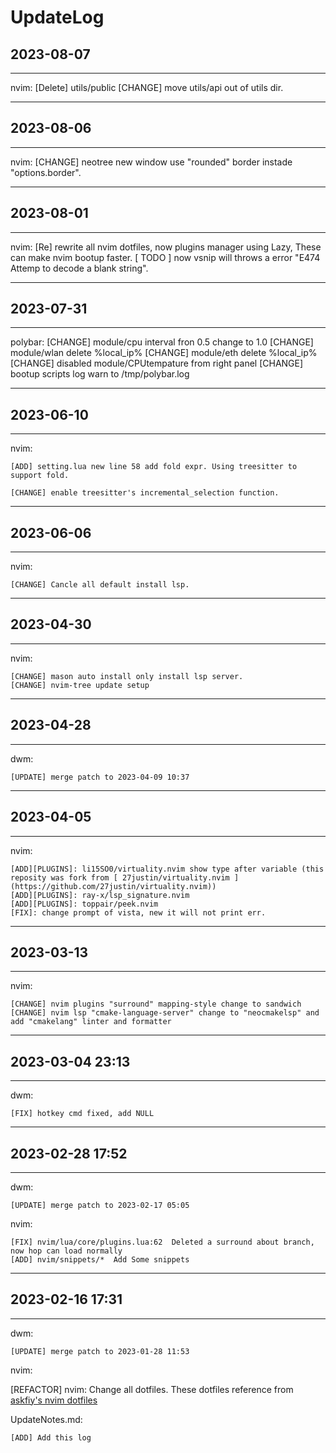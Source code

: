 # UpdateLog

## 2023-08-07
---

nvim:
    [Delete] utils/public
    [CHANGE] move utils/api out of utils dir.

---

## 2023-08-06
---

nvim:
    [CHANGE] neotree new window use "rounded" border instade "options.border".

---

## 2023-08-01

---

nvim: 
    [Re] rewrite all nvim dotfiles, now plugins manager using Lazy, These can make nvim bootup faster.
    [ TODO ] now vsnip will throws a error "E474 Attemp to decode a blank string".

---

## 2023-07-31

---

polybar:
    [CHANGE] module/cpu interval fron 0.5 change to 1.0
    [CHANGE] module/wlan delete %local_ip%
    [CHANGE] module/eth delete %local_ip%
    [CHANGE] disabled module/CPUtempature from right panel
    [CHANGE] bootup scripts log warn to /tmp/polybar.log

---

## 2023-06-10

---

nvim:

	[ADD] setting.lua new line 58 add fold expr. Using treesitter to support fold.

	[CHANGE] enable treesitter's incremental_selection function.


---


## 2023-06-06

---

nvim:

    [CHANGE] Cancle all default install lsp.

---

## 2023-04-30

---

nvim:

    [CHANGE] mason auto install only install lsp server.
    [CHANGE] nvim-tree update setup

---

## 2023-04-28

---

dwm:

	[UPDATE] merge patch to 2023-04-09 10:37

---

## 2023-04-05

---

nvim:

	[ADD][PLUGINS]: li15SO0/virtuality.nvim show type after variable (this reposity was fork from [ 27justin/virtuality.nvim ](https://github.com/27justin/virtuality.nvim))
	[ADD][PLUGINS]: ray-x/lsp_signature.nvim
	[ADD][PLUGINS]: toppair/peek.nvim
	[FIX]: change prompt of vista, new it will not print err.


---

## 2023-03-13

---

nvim:

	[CHANGE] nvim plugins "surround" mapping-style change to sandwich
	[CHANGE] nvim lsp "cmake-language-server" change to "neocmakelsp" and add "cmakelang" linter and formatter

---

## 2023-03-04 23:13

---
dwm:

	[FIX] hotkey cmd fixed, add NULL

---

## 2023-02-28 17:52

---

dwm:

	[UPDATE] merge patch to 2023-02-17 05:05

nvim:

	[FIX] nvim/lua/core/plugins.lua:62  Deleted a surround about branch, now hop can load normally
	[ADD] nvim/snippets/*  Add Some snippets

---

## 2023-02-16 17:31

---

dwm:

	[UPDATE] merge patch to 2023-01-28 11:53

nvim:

[REFACTOR] nvim: Change all dotfiles. These dotfiles reference from [askfiy's nvim dotfiles](https://github.com/askfiy/nvim/tree/6918a00712085a8134151f92cca4ea656d059e2e)

UpdateNotes.md:

	[ADD] Add this log
